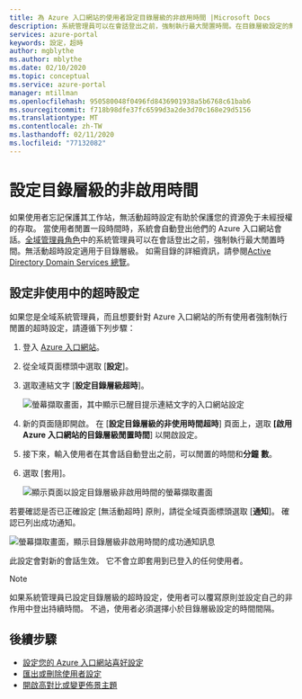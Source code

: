 ```yaml
---
title: 為 Azure 入口網站的使用者設定目錄層級的非啟用時間 |Microsoft Docs
description: 系統管理員可以在會話登出之前，強制執行最大閒置時間。在目錄層級設定的無活動超時原則。
services: azure-portal
keywords: 設定，超時
author: mgblythe
ms.author: mblythe
ms.date: 02/10/2020
ms.topic: conceptual
ms.service: azure-portal
manager: mtillman
ms.openlocfilehash: 950580048f0496fd8436901938a5b6768c61bab6
ms.sourcegitcommit: f718b98dfe37fc6599d3a2de3d70c168e29d5156
ms.translationtype: MT
ms.contentlocale: zh-TW
ms.lasthandoff: 02/11/2020
ms.locfileid: "77132082"
---
```

# <a name="set-directory-level-inactivity-timeout"></a>設定目錄層級的非啟用時間

如果使用者忘記保護其工作站，無活動超時設定有助於保護您的資源免于未經授權的存取。 當使用者閒置一段時間時，系統會自動登出他們的 Azure 入口網站會話。[全域管理員角色](../active-directory/users-groups-roles/directory-assign-admin-roles.md#global-administrator--company-administrator)中的系統管理員可以在會話登出之前，強制執行最大閒置時間。無活動超時設定適用于目錄層級。 如需目錄的詳細資訊，請參閱[Active Directory Domain Services 總覽](/windows-server/identity/ad-ds/get-started/virtual-dc/active-directory-domain-services-overview)。

## <a name="configure-the-inactive-timeout-setting"></a>設定非使用中的超時設定

如果您是全域系統管理員，而且想要針對 Azure 入口網站的所有使用者強制執行閒置的超時設定，請遵循下列步驟：

1. 登入 [Azure 入口網站](https://portal.azure.com)。
2. 從全域頁面標頭中選取 [**設定**]。
3. 選取連結文字 [**設定目錄層級超時**]。

    ![螢幕擷取畫面，其中顯示已醒目提示連結文字的入口網站設定](./media/admin-timeout/settings.png)

4. 新的頁面隨即開啟。 在 [**設定目錄層級的非使用時間超時**] 頁面上，選取 **[啟用 Azure 入口網站的目錄層級閒置時間**] 以開啟設定。
5. 接下來，輸入使用者在其會話自動登出之前，可以閒置的時間和**分鐘** **數**。
6. 選取 [套用]。

    ![顯示頁面以設定目錄層級非啟用時間的螢幕擷取畫面](./media/admin-timeout/configure.png)

若要確認是否已正確設定 [無活動超時] 原則，請從全域頁面標頭選取 [**通知**]。 確認已列出成功通知。

  ![螢幕擷取畫面，顯示目錄層級非啟用時間的成功通知訊息](./media/admin-timeout/confirmation.png)

此設定會對新的會話生效。 它不會立即套用到已登入的任何使用者。

> [!NOTE]
> 如果系統管理員已設定目錄層級的超時設定，使用者可以覆寫原則並設定自己的非作用中登出持續時間。 不過，使用者必須選擇小於目錄層級設定的時間間隔。
>

## <a name="next-steps"></a>後續步驟

* [設定您的 Azure 入口網站喜好設定](set-preferences.md)
* [匯出或刪除使用者設定](azure-portal-export-delete-settings.md)
* [開啟高對比或變更佈景主題](azure-portal-change-theme-high-contrast.md)
